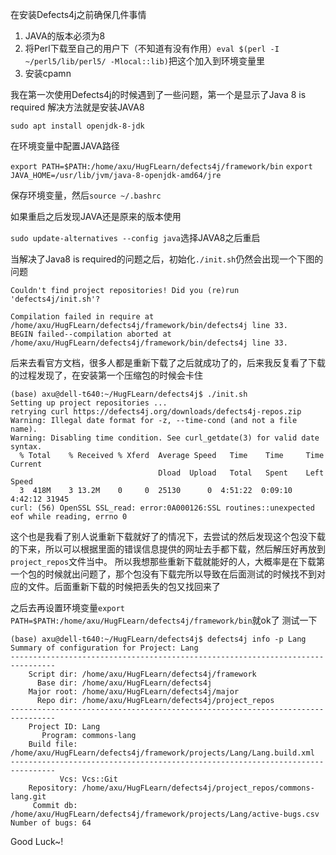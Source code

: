 在安装Defects4j之前确保几件事情
1. JAVA的版本必须为8
2. 将Perl下载至自己的用户下（不知道有没有作用）`eval $(perl -I ~/perl5/lib/perl5/ -Mlocal::lib)`把这个加入到环境变量里
3. 安装cpamn

我在第一次使用Defects4j的时候遇到了一些问题，第一个是显示了Java 8 is required
解决方法就是安装JAVA8 

`sudo apt install openjdk-8-jdk`

在环境变量中配置JAVA路径

`export PATH=$PATH:/home/axu/HugFLearn/defects4j/framework/bin`
`export JAVA_HOME=/usr/lib/jvm/java-8-openjdk-amd64/jre`

保存环境变量，然后`source ~/.bashrc`

如果重启之后发现JAVA还是原来的版本使用

`sudo update-alternatives --config java`选择JAVA8之后重启

当解决了Java8 is required的问题之后，初始化`./init.sh`仍然会出现一个下图的问题
```
Couldn't find project repositories! Did you (re)run 'defects4j/init.sh'?

Compilation failed in require at /home/axu/HugFLearn/defects4j/framework/bin/defects4j line 33.
BEGIN failed--compilation aborted at /home/axu/HugFLearn/defects4j/framework/bin/defects4j line 33.
```
后来去看官方文档，很多人都是重新下载了之后就成功了的，后来我反复看了下载的过程发现了，在安装第一个压缩包的时候会卡住
```
(base) axu@dell-t640:~/HugFLearn/defects4j$ ./init.sh
Setting up project repositories ... 
retrying curl https://defects4j.org/downloads/defects4j-repos.zip
Warning: Illegal date format for -z, --time-cond (and not a file name). 
Warning: Disabling time condition. See curl_getdate(3) for valid date syntax.
  % Total    % Received % Xferd  Average Speed   Time    Time     Time  Current
                                 Dload  Upload   Total   Spent    Left  Speed
  3  418M    3 13.2M    0     0  25130      0  4:51:22  0:09:10  4:42:12 31945
curl: (56) OpenSSL SSL_read: error:0A000126:SSL routines::unexpected eof while reading, errno 0

```
这个也是我看了别人说重新下载就好了的情况下，去尝试的然后发现这个包没下载的下来，所以可以根据里面的错误信息提供的网址去手都下载，然后解压好再放到`project_repos`文件当中。
所以我想那些重新下载就能好的人，大概率是在下载第一个包的时候就出问题了，那个包没有下载完所以导致在后面测试的时候找不到对应的文件。后面重新下载的时候把丢失的包又找回来了

之后去再设置环境变量`export PATH=$PATH:/home/axu/HugFLearn/defects4j/framework/bin`就ok了
测试一下
```
(base) axu@dell-t640:~/HugFLearn/defects4j$ defects4j info -p Lang
Summary of configuration for Project: Lang
--------------------------------------------------------------------------------
    Script dir: /home/axu/HugFLearn/defects4j/framework
      Base dir: /home/axu/HugFLearn/defects4j
    Major root: /home/axu/HugFLearn/defects4j/major
      Repo dir: /home/axu/HugFLearn/defects4j/project_repos
--------------------------------------------------------------------------------
    Project ID: Lang
       Program: commons-lang
    Build file: /home/axu/HugFLearn/defects4j/framework/projects/Lang/Lang.build.xml
--------------------------------------------------------------------------------
           Vcs: Vcs::Git
    Repository: /home/axu/HugFLearn/defects4j/project_repos/commons-lang.git
     Commit db: /home/axu/HugFLearn/defects4j/framework/projects/Lang/active-bugs.csv
Number of bugs: 64

```
Good Luck~!



